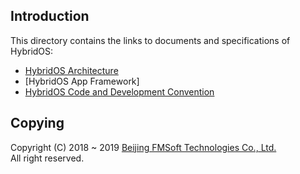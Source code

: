 ## Introduction

This directory contains the links to documents and specifications of HybridOS:

* [HybridOS Architecture]
* [HybridOS App Framework]
* [HybridOS Code and Development Convention]

## Copying

Copyright (C) 2018 \~ 2019 [Beijing FMSoft Technologies Co., Ltd.]  
All right reserved.

[Beijing FMSoft Technologies Co., Ltd.]: https://www.fmsoft.cn
[FMSoft Technologies]: https://www.fmsoft.cn
[HybridOS Official Site]: https://hybrid.fmsoft.cn

[HybridOS Architecture]: specs/HybridOS-Architecture.md
[HybridOS Code and Development Convention]: specs/HybridOS-Code-and-Development-Convention.md

